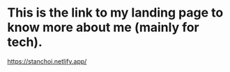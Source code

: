# This is the link to my landing page to know more about me (mainly for tech).

https://stanchoi.netlify.app/
